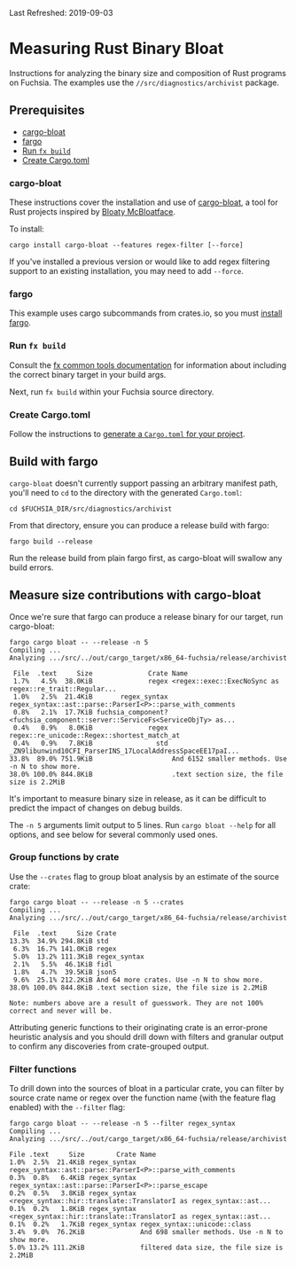 Last Refreshed: 2019-09-03

# Measuring Rust Binary Bloat

Instructions for analyzing the binary size and composition of Rust programs on Fuchsia. The examples
use the `//src/diagnostics/archivist` package.

## Prerequisites

* [cargo-bloat](#cargo-bloat)
* [fargo](#fargo)
* [Run `fx build`](#run-a-build)
* [Create Cargo.toml](#create-cargotoml)

### cargo-bloat

These instructions cover the installation and use of [cargo-bloat][bloat], a tool for Rust projects
inspired by [Bloaty McBloatface][google-bloaty].

To install:

```
cargo install cargo-bloat --features regex-filter [--force]
```

If you've installed a previous version or would like to add regex filtering support to an existing
installation, you may need to add `--force`.

### fargo

This example uses cargo subcommands from crates.io, so you must [install fargo][fargo].

### Run `fx build`

Consult the [fx common tools documentation][fx-common-tools] for information about including the
correct binary target in your build args.

Next, run `fx build` within your Fuchsia source directory.

### Create Cargo.toml

Follow the instructions to [generate a `Cargo.toml` for your project][cargo-toml-gen].

## Build with fargo

`cargo-bloat` doesn't currently support passing an arbitrary manifest path, you'll need to `cd` to
the directory with the generated `Cargo.toml`:

```
cd $FUCHSIA_DIR/src/diagnostics/archivist
```

From that directory, ensure you can produce a release build with fargo:

```
fargo build --release
```

Run the release build from plain fargo first, as cargo-bloat will swallow any build errors.

## Measure size contributions with cargo-bloat

Once we're sure that fargo can produce a release binary for our target, run cargo-bloat:

```
fargo cargo bloat -- --release -n 5
Compiling ...
Analyzing .../src/../out/cargo_target/x86_64-fuchsia/release/archivist

 File  .text     Size              Crate Name
 1.7%   4.5%  38.0KiB              regex <regex::exec::ExecNoSync as regex::re_trait::Regular...
 1.0%   2.5%  21.4KiB       regex_syntax regex_syntax::ast::parse::ParserI<P>::parse_with_comments
 0.8%   2.1%  17.7KiB fuchsia_component? <fuchsia_component::server::ServiceFs<ServiceObjTy> as...
 0.4%   0.9%   8.0KiB              regex regex::re_unicode::Regex::shortest_match_at
 0.4%   0.9%   7.8KiB                std _ZN9libunwind10CFI_ParserINS_17LocalAddressSpaceEE17paI...
33.8%  89.0% 751.9KiB                    And 6152 smaller methods. Use -n N to show more.
38.0% 100.0% 844.8KiB                    .text section size, the file size is 2.2MiB
```

It's important to measure binary size in release, as it can be difficult to predict the impact of
changes on debug builds.

The `-n 5` arguments limit output to 5 lines. Run `cargo bloat --help` for all options, and see
below for several commonly used ones.

### Group functions by crate

Use the `--crates` flag to group bloat analysis by an estimate of the source crate:

```
fargo cargo bloat -- --release -n 5 --crates
Compiling ...
Analyzing .../src/../out/cargo_target/x86_64-fuchsia/release/archivist

 File  .text     Size Crate
13.3%  34.9% 294.8KiB std
 6.3%  16.7% 141.0KiB regex
 5.0%  13.2% 111.3KiB regex_syntax
 2.1%   5.5%  46.1KiB fidl
 1.8%   4.7%  39.5KiB json5
 9.6%  25.1% 212.2KiB And 64 more crates. Use -n N to show more.
38.0% 100.0% 844.8KiB .text section size, the file size is 2.2MiB

Note: numbers above are a result of guesswork. They are not 100% correct and never will be.
```

Attributing generic functions to their originating crate is an error-prone heuristic analysis and
you should drill down with filters and granular output to confirm any discoveries from crate-grouped
output.

### Filter functions

To drill down into the sources of bloat in a particular crate, you can filter by source crate name
or regex over the function name (with the feature flag enabled) with the `--filter` flag:

```
fargo cargo bloat -- --release -n 5 --filter regex_syntax
Compiling ...
Analyzing .../src/../out/cargo_target/x86_64-fuchsia/release/archivist

File .text     Size        Crate Name
1.0%  2.5%  21.4KiB regex_syntax regex_syntax::ast::parse::ParserI<P>::parse_with_comments
0.3%  0.8%   6.4KiB regex_syntax regex_syntax::ast::parse::ParserI<P>::parse_escape
0.2%  0.5%   3.8KiB regex_syntax <regex_syntax::hir::translate::TranslatorI as regex_syntax::ast...
0.1%  0.2%   1.8KiB regex_syntax <regex_syntax::hir::translate::TranslatorI as regex_syntax::ast...
0.1%  0.2%   1.7KiB regex_syntax regex_syntax::unicode::class
3.4%  9.0%  76.2KiB              And 698 smaller methods. Use -n N to show more.
5.0% 13.2% 111.2KiB              filtered data size, the file size is 2.2MiB
```


[bloat]: https://github.com/RazrFalcon/cargo-bloat
[fargo]: https://fuchsia.googlesource.com/fargo/#getting-started
[fx-common-tools]: development/build/fx.md#common-daily-tools
[cargo-toml-gen]: development/languages/rust/cargo.md#cargo-toml-gen
[google-bloaty]: https://github.com/google/bloaty
